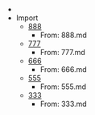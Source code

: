 - 
- Import
    - [888](888.md)
        - From: 888.md
    - [777](777.md)
        - From: 777.md
    - [666](666.md)
        - From: 666.md
    - [555](555.md)
        - From: 555.md
    - [333](333.md)
        - From: 333.md
